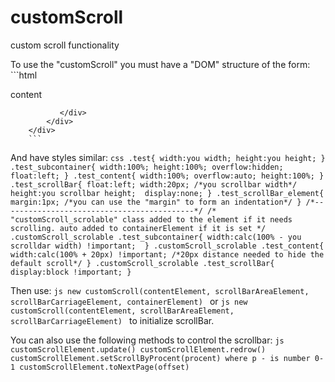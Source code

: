 # customScroll
custom scroll functionality

To use the "customScroll" you must have a "DOM" structure of the form:
        ```html
        <div id = "test1" class = "test">
           <div id = "test1_subcontainer" class = "test_subcontainer">
              <div id = "test1_content" class = "test_content">
                content
              </div> 
           </div> 
            <div id = "test1_scrollBar" class = "test_scrollBar">
               <div id = "test1_scrollBar_element" class = "test_scrollBar_element">
                   
               </div> 
            </div>
        </div>
        ```
And have styles similar:
        ```css
        .test{
            width:you width;
            height:you height;
        }
        .test_subcontainer{
            width:100%;
            height:100%;
            overflow:hidden;
            float:left;
        }
        .test_content{
            width:100%;
            overflow:auto;
            height:100%;
        }
        .test_scrollBar{
            float:left;
            width:20px; /*you scrollbar width*/
            height:you scrollbar height; 
            display:none;
        }
        .test_scrollBar_element{
           margin:1px; /*you can use the "margin" to form an indentation*/
        }
        /*-------------------------------------------*/
        /* "customScroll_scrolable" class added to the element if it needs scrolling. auto added to containerElement if it is set */
        .customScroll_scrolable .test_subcontainer{
            width:calc(100% - you scrolldar width) !important; 
        }
        .customScroll_scrolable .test_content{
            width:calc(100% + 20px) !important; /*20px distance needed to hide the default scroll*/
        }
        .customScroll_scrolable .test_scrollBar{ 
            display:block !important;
        }
        ```

Then use:
        ```js
        new customScroll(contentElement, scrollBarAreaElement, scrollBarCarriageElement, containerElement)
        ```
or
        ```js
        new customScroll(contentElement, scrollBarAreaElement, scrollBarCarriageElement)
        ```
to initialize scrollBar.

You can also use the following methods to control the scrollbar:
        ```js
         customScrollElement.update()
         customScrollElement.redrow()
         customScrollElement.setScrollByProcent(procent) where p - is number 0-1
         customScrollElement.toNextPage(offset)
        ```

